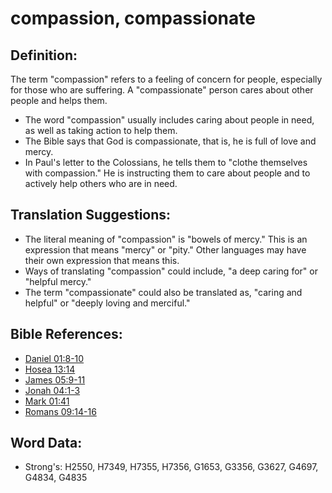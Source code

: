 # compassion, compassionate #

## Definition: ##

The term "compassion" refers to a feeling of concern for people, especially for those who are suffering. A "compassionate" person cares about other people and helps them.

* The word "compassion" usually includes caring about people in need, as well as taking action to help them.  
* The Bible says that God is compassionate, that is, he is full of love and mercy.
* In Paul's letter to the Colossians, he tells them to "clothe themselves with compassion." He is instructing them to care about people and to actively help others who are in need.
  
## Translation Suggestions: ##

* The literal meaning of "compassion" is "bowels of mercy." This is an expression that means "mercy" or  "pity." Other languages may have their own expression that means this.
* Ways of translating "compassion" could include, "a deep caring for" or "helpful mercy."
* The term "compassionate" could also be translated as, "caring and helpful" or "deeply loving and merciful."

## Bible References: ##

* [Daniel 01:8-10](rc://en/tn/help/dan/01/08)
* [Hosea 13:14](rc://en/tn/help/hos/13/14)
* [James 05:9-11](rc://en/tn/help/jas/05/09)
* [Jonah 04:1-3](rc://en/tn/help/jon/04/01)
* [Mark 01:41](rc://en/tn/help/mrk/01/41)
* [Romans 09:14-16](rc://en/tn/help/rom/09/14)

## Word Data: ##

* Strong's: H2550, H7349, H7355, H7356, G1653, G3356, G3627, G4697, G4834, G4835
